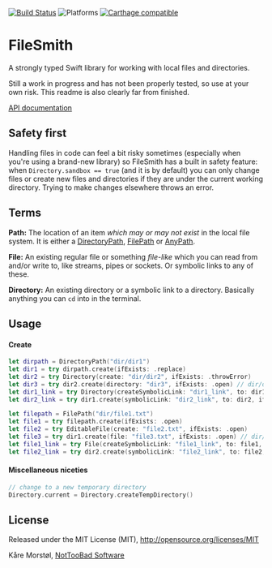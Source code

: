 [![Build Status](https://travis-ci.org/kareman/FileSmith.svg?branch=master)](https://travis-ci.org/kareman/FileSmith) ![Platforms](https://img.shields.io/badge/platforms-macOS%20%7C%20iOS%20%7C%20tvOS%20%7C%20WatchOS%20%7C%20Linux-lightgrey.svg) [![Carthage compatible](https://img.shields.io/badge/Carthage-compatible-4BC51D.svg?style=flat)](https://github.com/Carthage/Carthage)

# FileSmith

A strongly typed Swift library for working with local files and directories.

Still a work in progress and has not been properly tested, so use at your own risk. This readme is also clearly far from finished.

[API documentation](https://kareman.github.io/FileSmith/)

## Safety first

Handling files in code can feel a bit risky sometimes (especially when you're using a brand-new library) so FileSmith has a built in safety feature: when `Directory.sandbox == true` (and it is by default) you can only change files or create new files and directories if they are under the current working directory. Trying to make changes elsewhere throws an error.

## Terms

**Path:**
The location of an item _which may or may not exist_ in the local file system. It is either a [DirectoryPath](https://kareman.github.io/FileSmith/Structs/DirectoryPath.html), [FilePath](https://kareman.github.io/FileSmith/Structs/FilePath.html) or [AnyPath](https://kareman.github.io/FileSmith/Structs/AnyPath.html).

**File:**
An existing regular file or something _file-like_ which you can read from and/or write to, like streams, pipes or sockets. Or symbolic links to any of these.

**Directory:**
An existing directory or a symbolic link to a directory. Basically anything you can `cd` into in the terminal.

## Usage

#### Create

```swift
let dirpath = DirectoryPath("dir/dir1")
let dir1 = try dirpath.create(ifExists: .replace)
let dir2 = try Directory(create: "dir/dir2", ifExists: .throwError)
let dir3 = try dir2.create(directory: "dir3", ifExists: .open) // dir/dir2/dir3
let dir1_link = try Directory(createSymbolicLink: "dir1_link", to: dir1, ifExists: .open)
let dir2_link = try dir1.create(symbolicLink: "dir2_link", to: dir2, ifExists: .open)

let filepath = FilePath("dir/file1.txt")
let file1 = try filepath.create(ifExists: .open)
let file2 = try EditableFile(create: "file2.txt", ifExists: .open)
let file3 = try dir1.create(file: "file3.txt", ifExists: .open) // dir/dir1/file3
let file1_link = try File(createSymbolicLink: "file1_link", to: file1, ifExists: .open)
let file2_link = try dir2.create(symbolicLink: "file2_link", to: file2, ifExists: .open)
```

#### Miscellaneous niceties

```swift
// change to a new temporary directory
Directory.current = Directory.createTempDirectory()

```



## License

Released under the MIT License (MIT), http://opensource.org/licenses/MIT

Kåre Morstøl, [NotTooBad Software](http://nottoobadsoftware.com)

